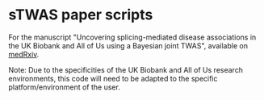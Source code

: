 # sTWAS paper scripts
For the manuscript "Uncovering splicing-mediated disease associations in the UK Biobank and All of Us using a Bayesian joint TWAS", available on [medRxiv](https://www.medrxiv.org/content/10.1101/2025.09.19.25336165v1).

Note: Due to the specificities of the UK Biobank and All of Us research environments, this code will need to be adapted to the specific platform/environment of the user.